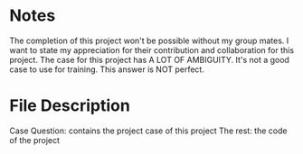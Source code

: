 # Notes
The completion of this project won't be possible without my group mates. I want to state my appreciation for their contribution and collaboration for this project.
The case for this project has A LOT OF AMBIGUITY. It's not a good case to use for training.
This answer is NOT perfect.

# File Description
Case Question: contains the project case of this project
The rest: the code of the project
